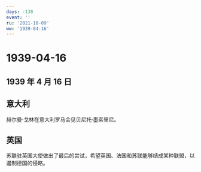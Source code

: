 ```yaml
---
days: -138
event: ''
ru: '2021-10-09'
ww: '1939-04-16'
---
```


# 1939-04-16

## 1939 年 4 月 16 日

## 意大利

赫尔曼·戈林在意大利罗马会见贝尼托·墨索里尼。

## 英国

苏联驻英国大使做出了最后的尝试，希望英国、法国和苏联能够结成某种联盟，以遏制德国的侵略。